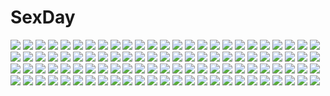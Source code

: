 # SexDay
![](https://konachan.com/image/69f28777a23f81234e5fe202d9ad7c58/Konachan.com%20-%20240300%20blue_hair%20blush%20erza_scarlet%20fairy_tail%20jellal_fernandes%20kiss%20kuzukiri5%20long_hair%20male%20red_hair%20school_uniform%20short_hair%20tie.jpg)
![](https://konachan.com/image/bbcedbbda50f3a47c107c11428b5aa96/Konachan.com%20-%20154155%20barefoot%20bikini%20green_eyes%20hat%20original%20rheez%20swimsuit%20tagme%20water.jpg)
![](https://konachan.com/image/1eb3540cc6b089a2d4d5e4866054cacd/Konachan.com%20-%2095753%202girls%20animal_ears%20brown_hair%20gray_hair%20hat%20inubashiri_momiji%20katana%20red_eyes%20sawamura_hikaru%20shameimaru_aya%20short_hair%20sword%20touhou%20weapon%20wolfgirl.jpg)
![](https://konachan.com/image/ccac153ba0a2bb6b7a43c14ff3fc0d78/Konachan.com%20-%20259181%20anus%20ass%20ass_grab%20bike_shorts%20black_hair%20blush%20bow%20brown_hair%20censored%20long_hair%20male%20miyuki_yaya%20nopan%20pubic_hair%20pussy%20short_hair%20shorts%20twintails.jpg)
![](https://konachan.com/image/a2f638c3c7a800570750a8f65a850fc0/Konachan.com%20-%20165127%20animal%20cat%20christmas%20elbow_gloves%20erect_nipples%20gloves%20green_hair%20hiro_%28725611%29%20original%20red_eyes%20thighhighs%20underwear%20wink.jpg)
![](https://konachan.com/jpeg/add66b51c9533c0040a721e943161d09/Konachan.com%20-%20279221%202girls%20blush%20breasts%20brown_hair%20collar%20fingering%20green_eyes%20honda_mio%20idolmaster%20long_hair%20short_hair%20spread_legs%20swimsuit%20white%20wink%20yellow_eyes%20yuri.jpg)
![](https://konachan.com/image/cf474db62722d022cfa9f063c9797801/Konachan.com%20-%20155806%20ass%20katana%20original%20panties%20school_uniform%20skirt%20sword%20temutemutemu%20underwear%20upskirt%20weapon.jpg)
![](https://konachan.com/image/b7b7329f09f0aeba8d3abda9e9689421/Konachan.com%20-%20121908%20asakura_sakura%20ass%20blonde_hair%20breasts%20christmas%20cleavage%20green%20hat%20panties%20sideboob%20tagme%20tail%20thighhighs%20underwear.jpg)
![](https://konachan.com/image/ef0d4d67f6a9810c89232dbc8880b4b9/Konachan.com%20-%2059623%20hatsune_miku%20koi_wa_sensou_%28vocaloid%29%20miwa_shirow%20supercell%20vocaloid.jpg)
![](https://konachan.com/jpeg/752664c1d99befa2ddbc3353c9cdaf4a/Konachan.com%20-%20175699%20bicolored_eyes%20chibi%20cosplay%20eyepatch%20food%20goth-loli%20group%20haribote_%28tarao%29%20hoodie%20kirakishou%20lolita_fashion%20rozen_maiden%20shinku%20suigintou%20suiseiseki.jpg)
![](https://konachan.com/jpeg/25fac0b684652dc4462d186b04d06dab/Konachan.com%20-%20243766%20animal_ears%20bunny_ears%20bunnygirl%20clouds%20gray_hair%20long_hair%20pink_eyes%20reisen_udongein_inaba%20sakuraba_yuuki%20sky%20tie%20touhou%20waifu2x.jpg)
![](https://konachan.com/image/356934bc63b472edc966a0db46dbc504/Konachan.com%20-%2012475%20revolutionary_girl_utena%20shoujo_kakumei_utena%20tenjou_utena.jpg)
![](https://konachan.com/image/4b6a8e82637fb30730e6e596e7539cca/Konachan.com%20-%20179432%202girls%20animal_ears%20black_hair%20blush%20catgirl%20long_hair%20mao_%28alepricos%29%20nurse%20original%20stockings%20tail%20white_hair.jpg)
![](https://konachan.com/jpeg/d50b9e77e5b70c5ba3a271a8bdf916e9/Konachan.com%20-%20291239%20blush%20breast_grab%20breasts%20censored%20emily%20game_cg%20maid%20maisaka_mai%20marmalade%20nipples%20panties%20penis%20pussy%20pussy_juice%20stockings%20underwear.jpg)
![](https://konachan.com/jpeg/bb983baac95ea806e1f80a94c48e4f58/Konachan.com%20-%20267305%2084k%20blonde_hair%20braids%20flowers%20gloves%20green_eyes%20long_hair%20pointed_ears%20princess_zelda%20the_legend_of_zelda%20waifu2x%20watermark.jpg)
![](https://konachan.com/jpeg/4b0f299cae22b9914e3cc97891cfa24d/Konachan.com%20-%2093412%20akiyama_mio%20black_hair%20brown_eyes%20gotou_hisashi%20k-on%21%20long_hair.jpg)
![](https://konachan.com/jpeg/3a3ba6f92661811e80cb2a5e557ce0bf/Konachan.com%20-%20143480%20blush%20breasts%20game_cg%20ko%7Echa%20long_hair%20navel%20nipples%20nude%20pool%20purple_eyes%20purple_hair%20pussy%20tenjo_kikyou%20third-party_edit%20uncensored%20water.jpg)
![](https://konachan.com/image/5f5916c22cee3273a55305b11f522720/Konachan.com%20-%2079781%20brown_eyes%20brown_hair%20cape%20gun%20kneehighs%20long_hair%20magic%20reiuji_utsuho%20skirt%20touhou%20tri%20weapon%20wings.jpg)
![](https://konachan.com/image/12d2db54cd4c8286ff687c9a4d87b440/Konachan.com%20-%20104100%20close%20ikaros%20mitsuki_sohara%20sora_no_otoshimono.jpg)
![](https://konachan.com/jpeg/323bfe73ce3ae5b15f9101ca411bac59/Konachan.com%20-%20305947%20black%20braids%20long_hair%20nanomortis%20original%20polychromatic%20ponytail.jpg)
![](https://konachan.com/image/d1d6d84472180b33548a90edf8c5355d/Konachan.com%20-%20280116%20anthropomorphism%20ayanami_%28azur_lane%29%20azur_lane%20bandaid%20yonjyuugo.jpg)
![](https://konachan.com/image/8434322054ffaa2029a96d757361fcb5/Konachan.com%20-%2095764%20akizora_ni_mau_confetti%20barefoot%20kanae%20red_hair%20ueda_ryou.jpg)
![](https://konachan.com/jpeg/1296ad3da858e4fabef1ce883e3dc58d/Konachan.com%20-%20195115%20blonde_hair%20cat_smile%20gloves%20gradient%20headphones%20horns%20long_hair%20orange_eyes%20original%20twintails%20zmfkv.jpg)
![](https://konachan.com/image/ea63bac531a3bd7ba617a12401f68b43/Konachan.com%20-%20123886%20breasts%20camera%20cleavage%20neyuki_rei%20original%20panties%20striped_panties%20thighhighs%20underwear.jpg)
![](https://konachan.com/image/a23fb68a306e6ec615050fac6e4414ff/Konachan.com%20-%20154638%20beach%20blonde_hair%20breasts%20mika%20rainbow_mika%20street_fighter%20tan_lines.jpg)
![](https://konachan.com/jpeg/cebc2b7480eefedddb1961fc982f3cf4/Konachan.com%20-%20304907%202girls%20blush%20bow%20breasts%20brown_eyes%20brown_hair%20cat_smile%20catgirl%20choker%20cleavage%20glasses%20gray_hair%20manao-ke%20red_eyes%20sketch%20tail%20wolfgirl%20yuzuki_uru.jpg)
![](https://konachan.com/image/6073c554dd64d4f44bcda518d4b2fbee/Konachan.com%20-%20151305%20blue_eyes%20green_hair%20idolmaster%20idolmaster_cinderella_girls%20popsicle%20see_through%20shiomi_shuuko%20short_hair%20shorts%20ueshita%20water%20wet%20white.jpg)
![](https://konachan.com/jpeg/1c132721b87fbf056881d07659f78a00/Konachan.com%20-%20240601%20blush%20book%20brown_hair%20drink%20long_hair%20phone%20purple_eyes%20school_uniform%20skirt%20thighhighs%20unasaka_ryou.jpg)
![](https://konachan.com/jpeg/9b2028c99c6f95ca3bf449361894e316/Konachan.com%20-%20184741%20breasts%20cleavage%20erect_nipples%20kazami_yuuka%20spread_legs%20stockings%20swimsuit%20third-party_edit%20touhou%20wakaru%20white.jpg)
![](https://konachan.com/image/04035ec4a76bbe92f92d6930bb6bc153/Konachan.com%20-%20303230%20animal%20blueorca%20brown_eyes%20brown_hair%20dress%20fairy%20fish%20frog%20long_hair%20original%20pointed_ears%20water%20wings.jpg)
![](https://konachan.com/image/c5d00652888351b600f84935f3c2eb8f/Konachan.com%20-%2015998%20tagme.jpg)
![](https://konachan.com/jpeg/19eeced31f08a51437f9be003faeff8f/Konachan.com%20-%20102396%20black_hair%20brown_eyes%20daiteikoku%20japanese_clothes%20mikado.jpg)
![](https://konachan.com/image/60563ac0b18eea0ab397d4604fcfd0d2/Konachan.com%20-%2030512%20pakucchao.jpg)
![](https://konachan.com/image/68ed7a915780c05f3483c77ecc4b60c5/Konachan.com%20-%2026959%20asakura_nemu%20choker%20da_capo%20ribbons%20sagisawa_yoriko.jpg)
![](https://konachan.com/image/7b635e9486785491f43c9f8c0b9e76e2/Konachan.com%20-%2046208%20bra%20panties%20see_through%20thighhighs%20tinkle%20underwear.jpg)
![](https://konachan.com/image/a1431eb60088abd03acc1563d05ef177/Konachan.com%20-%20243815%202girls%20black_hair%20blush%20breasts%20guitar%20hat%20horns%20instrument%20logo%20long_hair%20pink_eyes%20ribbons%20scarf%20short_hair%20thighhighs%20violin%20watermark%20youta.jpg)
![](https://konachan.com/image/b2ab357bad5d1085551ad9b82c950208/Konachan.com%20-%2090272%202girls%20bed%20blue_eyes%20blue_hair%20blush%20breasts%20brown_hair%20green_eyes%20nipples%20original%20panties%20short_hair%20sky_%28freedom%29%20topless%20underwear%20yuri.jpg)
![](https://konachan.com/image/bf5887ddd316b75f0a1efed9e390303c/Konachan.com%20-%20142711%20cigarette%20flcl%20gainax%20samejima_mamimi%20short_hair%20smoking%20vector.jpg)
![](https://konachan.com/image/9ac8520e264081bb04a9264b36802770/Konachan.com%20-%20156083%20blonde_hair%20blue_eyes%20hyperdimension_neptunia%20long_hair%20tsunako%20vert.jpg)
![](https://konachan.com/jpeg/cff2845064473bb5fb39aa8b2730b62c/Konachan.com%20-%20270710%202girls%20barefoot%20beach%20blush%20breasts%20censored%20logo%20long_hair%20navel%20nipples%20nude%20original%20ponytail%20pussy%20rebe11%20red_hair%20sky%20tail%20umbrella%20yuri.jpg)
![](https://konachan.com/image/e47385d608b60aa3260fe5b102e7c8bf/Konachan.com%20-%20239201%20anthropomorphism%20guranyto%20kantai_collection%20teruzuki_%28kancolle%29.jpg)
![](https://konachan.com/image/19e221a86f6704f2a0110229542379bc/Konachan.com%20-%20152643%202girls%20ass%20bandaid%20blue_eyes%20blush%20dog_days%20doggirl%20foxgirl%20green_eyes%20green_hair%20panties%20ponytail%20scan%20scarf%20short_hair%20skirt%20tail%20tateha%20underwear.jpg)
![](https://konachan.com/image/8da4a8b7575f6017002b686fd8e7fd51/Konachan.com%20-%20177294%20eeotoko%20school_uniform.jpg)
![](https://konachan.com/image/b52ab53bbcccc7307b9c994cd66367c8/Konachan.com%20-%2055012%20bakemonogatari%20monogatari_%28series%29%20panties%20senjougahara_hitagi%20underwear%20vector%20white.jpg)
![](https://konachan.com/image/1e23a9c75e86fecece0276f0a633c8f7/Konachan.com%20-%20172271%20akemi_homura%20black_hair%20blue_hair%20blush%20food%20headband%20kairakuen%20kaname_madoka%20long_hair%20miki_sayaka%20pink_hair%20pocky%20ribbons%20short_hair%20twintails.jpg)
![](https://konachan.com/image/2a0c52952b9e5b91cd18e5269710ae48/Konachan.com%20-%20134369%20enma_ai%20jigoku_shoujo%20monochrome%20vector.jpg)
![](https://konachan.com/image/3542d5ee5914b3815f42231ec0b7520b/Konachan.com%20-%20190101%20android_18%20blonde_hair%20bloomers%20blue_eyes%20breasts%20dragonball%20erect_nipples%20green_eyes%20gym_uniform%20pantyhose%20short_hair%20skirt%20torn_clothes%20white.jpg)
![](https://konachan.com/jpeg/3a9f9198fbf15031ff753253d3e9fd6e/Konachan.com%20-%20263067%20ameto_yuki%20anus%20blush%20breasts%20fureraba%20game_cg%20long_hair%20navel%20nipples%20nude%20panties%20panty_pull%20pussy%20smee%20tears%20twintails%20uncensored%20underwear.jpg)
![](https://konachan.com/jpeg/3cc804f99ae81732464c6cf20c177141/Konachan.com%20-%20163151%20dominance%20sei_shoujo%20thighhighs%20white.jpg)
![](https://konachan.com/image/9dc886ee17661ee27d4bdc9437f26e76/Konachan.com%20-%2039077%20angel%20capura_lin%20original%20wings.jpg)
![](https://konachan.com/image/85ad09d5aecce3fd7bb3302cfdce1a8b/Konachan.com%20-%205718%20katana%20konpaku_youmu%20myon%20saigyouji_yuyuko%20sword%20touhou%20weapon.jpg)
![](https://konachan.com/image/e0ddf8d5f3f64e559fe7a226abd6c478/Konachan.com%20-%20134076%20animal_ears%20dress%20garter%20long_hair%20mauve%20original%20panties%20stockings%20thighhighs%20underwear.jpg)
![](https://konachan.com/image/bda93d5e81056f92981dcfb19179b56b/Konachan.com%20-%20237773%202girls%20aqua_eyes%20blush%20brown_hair%20bunny_ears%20bunnygirl%20food%20gloves%20long_hair%20new_game%21%20ponytail%20purple_hair%20sainohikari%20signed%20tail%20thighhighs%20white.jpg)
![](https://konachan.com/image/22769af963863830262a6cd197a7516d/Konachan.com%20-%20171777%20blood%20brown_eyes%20brown_hair%20glasses%20group%20long_hair%20nase_hiroomi%20nase_mitsuki%20pantyhose%20pink_hair%20renon_%28tenle%29%20scarf%20short_hair%20socks%20tie.jpg)
![](https://konachan.com/image/f8e12d7c7a89b597d63186c7904f2c5b/Konachan.com%20-%2017023%20azumanga_daioh%20sakaki.jpg)
![](https://konachan.com/image/f1e0a673ec918db70ed546081e74b60c/Konachan.com%20-%20193477%20barefoot%20bra%20breasts%20brown_hair%20cleavage%20green_eyes%20long_hair%20original%20panties%20reflection%20throtem%20underwear.jpg)
![](https://konachan.com/image/f62ecca821780342d1f9d1b193ae08a3/Konachan.com%20-%20277660%20anou%20ass%20blonde_hair%20breasts%20fate_grand_order%20fate_%28series%29%20long_hair%20no_bra%20nopan%20open_shirt%20red_eyes%20thighhighs%20tiara%20twintails.jpg)
![](https://konachan.com/jpeg/bfdcdb395cbe0be84d452c207d76574b/Konachan.com%20-%20113478%202girls%20blue_eyes%20blush%20bondage%20bow%20bra%20breasts%20brown_hair%20collar%20cropped%20glasses%20green_eyes%20long_hair%20nipples%20open_shirt%20rope%20scan%20underwear%20wet%20yuri.jpg)
![](https://konachan.com/image/ab4b4eb2b7a98b7d11e7335b67c2f955/Konachan.com%20-%2014027%20chainsaw%20halloween%20pumpkin%20white%20witch.jpg)
![](https://konachan.com/image/627fe57a56aa3c8f4d28b4eef1f592ec/Konachan.com%20-%20256790%202girls%20aqua_eyes%20blush%20bow%20breast_grab%20breasts%20brown_eyes%20brown_hair%20cian_yo%20glasses%20long_hair%20nipples%20no_bra%20nopan%20overwatch%20ponytail%20ribbons.jpg)
![](https://konachan.com/image/0069f5fcaae9c4bc58e472d8933d5014/Konachan.com%20-%20135698%20bow%20dress%20kagamine_rin%20ueno_tsuki%20vocaloid.jpg)
![](https://konachan.com/image/9735d5e2ebd303fa8b8dc5faba2d965e/Konachan.com%20-%20117189%20armor%20brown_eyes%20mechagirl%20original%20purple_hair%20short_hair%20sword%20tagme%20weapon%20zoom_layer.jpg)
![](https://konachan.com/image/d75a35a0becf98f2257c91c18a8cf180/Konachan.com%20-%20276838%202girls%20aqua_eyes%20azur_lane%20cat_smile%20fang%20headband%20loli%20long_hair%20pink_eyes%20pink_hair%20shorts%20signed%20skirt%20takashiru%20thighhighs%20twintails%20wink.jpg)
![](https://konachan.com/image/ec3c240c27ffd737af723a0126f775b0/Konachan.com%20-%2058017%20akiyama_mio%20hirasawa_yui%20k-on%21%20kagome%20nakano_azusa%20tainaka_ritsu.jpg)
![](https://konachan.com/jpeg/8d50b1613f4408bee51d13779b19d58e/Konachan.com%20-%20212275%20onepunch_man%20tatsumaki_%28onepunch_man%29%20third-party_edit.jpg)
![](https://konachan.com/image/462ea90bee2028a5e9373a350fa8ce86/Konachan.com%20-%20150895%20animal_ears%20bunny_ears%20bunnygirl%20chumugi%20long_hair%20reisen_udongein_inaba%20touhou%20white.jpg)
![](https://konachan.com/image/77106489ed3f4165f52627d6710c62b0/Konachan.com%20-%20246891%20aqua_eyes%20bath%20bathtub%20blonde_hair%20blue_hair%20blush%20breast_hold%20breasts%20gray_hair%20group%20long_hair%20napo8593%20nude%20red_eyes%20short_hair%20sideboob%20wet.jpg)
![](https://konachan.com/jpeg/c75fa02ef767749adf1b4c677f72d091/Konachan.com%20-%2082279%20kagome%20minakami_yuki%20school_uniform%20subarashiki_hibi%20wakatsuki_kagami%20wakatsuki_tsukasa.jpg)
![](https://konachan.com/image/928f2920ed0e7588b401905fbf466133/Konachan.com%20-%20168329%20apple%20blue_eyes%20bow%20braids%20breasts%20choker%20flowers%20food%20fruit%20gray_hair%20headdress%20knife%20navel%20nipples%20nude%20pubic_hair%20scan%20stockings%20touhou%20weapon.jpg)
![](https://konachan.com/image/376fae952197aa9c6d60a87be429e1f2/Konachan.com%20-%20234408%20aliasing%20black_hair%20cjl6y5r%20japanese_clothes%20miko%20original%20shade%20shrine%20tree.jpg)
![](https://konachan.com/image/9f4199ab248634b292d8aa65698a7ee7/Konachan.com%20-%20147664%20barefoot%20blindfold%20bodysuit%20bondage%20neon_genesis_evangelion%20pussy%20sekihan%20skintight%20soryu_asuka_langley%20uncensored.jpg)
![](https://konachan.com/image/9d7a0a2dfb3efffc80672df06b0cdd70/Konachan.com%20-%20167590%20blush%20breasts%20collar%20nakajou%20navel%20nipples%20no_bra%20nopan%20open_shirt%20orange_eyes%20pussy%20red_hair%20sekibanki%20short_hair%20third-party_edit%20touhou%20uncensored.jpg)
![](https://konachan.com/jpeg/833f36d422f8b96e23ce3c7be356f2cf/Konachan.com%20-%20243106%20armor%20blonde_hair%20dress%20elbow_gloves%20emiya_shirou%20fate_%28series%29%20gloves%20green_eyes%20kenkaizar%20male%20medea_%28fate%29%20red_hair%20saber%20short_hair%20yellow_eyes.jpg)
![](https://konachan.com/image/621f49217cb0922681ba0f78c1d16eff/Konachan.com%20-%20186019%20blue_eyes%20chainsaw%20cici%20headband%20honkai_impact%20kiana_kaslana%20long_hair%20school_uniform%20skirt%20thighhighs%20tie%20weapon%20white_hair.jpg)
![](https://konachan.com/image/fd567f8e5e5390faaffc2fcc75f5b214/Konachan.com%20-%2028014%20onija_taro.jpg)
![](https://konachan.com/image/40a16d9b3786cd79aeb00e801358193e/Konachan.com%20-%2073440%202girls%20blush%20fang%20jpeg_artifacts%20kimishima_ao%20kusugawa_sasara%20maaryan%20panties%20school_uniform%20striped_panties%20thighhighs%20to_heart%20to_heart_2%20underwear.jpg)
![](https://konachan.com/image/7d9006eb51a3504a28913ac637f981b1/Konachan.com%20-%20241109%20bikini%20blonde_hair%20fang%20food%20glasses%20ice_cream%20kiri_tsukiryou%20long_hair%20navel%20ribbons%20sawamura_spencer_eriri%20swimsuit%20thighhighs%20twintails.jpg)
![](https://konachan.com/image/988342985493241fa7aed6d309090d1e/Konachan.com%20-%2086075%20kazehaya_shouta%20kimi_ni_todoke%20kuronuma_sawako.jpg)
![](https://konachan.com/image/2d3ae94e2c2697f442b7c004c5cf107e/Konachan.com%20-%20113697%202girls%20angel%20blonde_hair%20chuck%20long_hair%20panty_%26_stocking_with_garterbelt%20panty_%28character%29%20signed%20stocking_%28character%29%20vector.jpg)
![](https://konachan.com/jpeg/ebfda21a0166f80e53971608c19f7d7e/Konachan.com%20-%20195612%20bed%20blush%20bondage%20bra%20breasts%20censored%20collar%20cum%20game_cg%20long_hair%20nipples%20open_shirt%20panties%20pussy%20pussy_juice%20ribbons%20skirt%20stockings%20underwear.jpg)
![](https://konachan.com/image/461124291ad92e0e34242e14eb70d9c1/Konachan.com%20-%2044608%20aqua_hair%20gradient%20guitar%20hatsune_miku%20instrument%20long_hair%20nagian%20parody%20skirt%20thighhighs%20tie%20twintails%20vocaloid%20white.jpg)
![](https://konachan.com/jpeg/d4da49c52750a287a234be3fe4ec2699/Konachan.com%20-%20166887%20apple%20blue_eyes%20blush%20bow%20braids%20flowers%20food%20fruit%20glasses%20headband%20long_hair%20petals%20ponytail%20red_eyes%20red_hair%20ribbons%20shorts%20skirt%20tree%20wink.jpg)
![](https://konachan.com/image/d9c3a505b5740e789d5d7220a05bcd6c/Konachan.com%20-%2022982%20bleach%20kuchiki_rukia.jpg)
![](https://konachan.com/image/d882921a320e905cd6c2dfedfb5719f9/Konachan.com%20-%20197227%20black_hair%20breasts%20cleavage%20headband%20mstm%20navel%20original%20short_hair.jpg)
![](https://konachan.com/image/b5b90c66c3e912b7ebd247268533f1b8/Konachan.com%20-%20173045%20bath%20bathtub%20blue_hair%20book%20breasts%20brown_eyes%20cleavage%20dahl_lange%20league_of_legends%20leaves%20long_hair%20sona_buvelle%20towel%20water%20wet.jpg)
![](https://konachan.com/jpeg/005f6ba2b8dbbc42a52a55479aa1162a/Konachan.com%20-%20119983%20game_cg%20green_eyes%20ino%20short_hair%20sister_scheme_2.jpg)
![](https://konachan.com/image/933022790b42a21ebdfeec48146b9aff/Konachan.com%20-%2014248%20gundam_seed%20kira_yamato%20lacus_clyne%20mobile_suit_gundam.jpg)
![](https://konachan.com/image/68bb4a5e9b77ed3ce2cbbb187dea617b/Konachan.com%20-%20306552%20breasts%20cum%20dildo%20group%20kurara_%28pokemon%29%20masturbation%20navel%20nipples%20penis%20pink_hair%20pokemon%20purple_eyes%20pussy%20rak_%28kuraga%29%20sex%20uncensored.jpg)
![](https://konachan.com/image/301b44c9f0268c6263be420f9a50837a/Konachan.com%20-%2035111%20kobuichi%20miyoshi_yuiko%20muririn%20natsuzora_kanata%20yuzusoft.jpg)
![](https://konachan.com/jpeg/39b62c8432dc484375f594a7514cdfb9/Konachan.com%20-%20192477%20game_cg%20giga%20harvest_overray%20nironiro%20panties%20skirt%20underwear%20weapon%20yatsurugi_komachi.jpg)
![](https://konachan.com/image/ab851640213a8b6e2cfa6a027c3057dd/Konachan.com%20-%20109693%20bikini%20blue_eyes%20blue_hair%20blush%20breasts%20hat%20nipples%20original%20swimsuit%20topless%20water.jpg)
![](https://konachan.com/jpeg/a8234d62d9ed83fce6269886a3e6f4a9/Konachan.com%20-%20303297%20black_hair%20blush%20bow%20brown_eyes%20brown_hair%20giga%20kiss_bell%20long_hair%20marui%20ponytail%20purple_eyes%20skirt%20skirt_lift%20takei_ooki%20thighhighs%20twintails.jpg)
![](https://konachan.com/image/2e5f70a3a4d57a1d0c831c819328378c/Konachan.com%20-%2039073%20greed_packet_unlimited%20nokia%20shino_%28eefy%29.jpg)
![](https://konachan.com/image/eb4f64d32249986ffe5ecd57dab70aa5/Konachan.com%20-%20122626%20animal%20original%20pointed_ears%20sandara%20wolf.jpg)
![](https://konachan.com/image/b75f6aec1196c193b8c0e0778481edb6/Konachan.com%20-%2033800%20komatsu_eiji%20majokko_a_la_mode%20milky_milkcock%20tagme.jpg)
![](https://konachan.com/jpeg/02645f3ddcd39284498a3c2d7e372a70/Konachan.com%20-%2058908%20animal_ears%20bell%20bow%20catgirl%20headdress%20maid%20pantyhose%20pink_hair%20ribbons%20tail.jpg)
![](https://konachan.com/image/928a8f3cc277bd839a0313748b046246/Konachan.com%20-%2060199%20ch%40r%20original%20pink_hair%20white%20yellow_eyes.jpg)
![](https://konachan.com/image/581ced63a35c75a6be1ad17c615bf63a/Konachan.com%20-%2014580%20tagme.jpg)
![](https://konachan.com/image/9f0003990d3bd7f67000318d5132b7a7/Konachan.com%20-%20177426%20alcd%20armor%20black_hair%20blonde_hair%20cross%20gray_hair%20group%20hat%20headdress%20long_hair%20original%20pink_hair%20short_hair%20staff%20sword%20thighhighs%20weapon.jpg)
![](https://konachan.com/jpeg/f7fff1c378c643a15a837ed2c9eaafe0/Konachan.com%20-%20245932%20ensemble_%28company%29%20forest%20game_cg%20hikami_kuon%20kiss%20konoe_souichi%20male%20ojou-sama_wa_sunao_ni_narenai%20ponytail%20tagme_%28artist%29%20tree.jpg)
